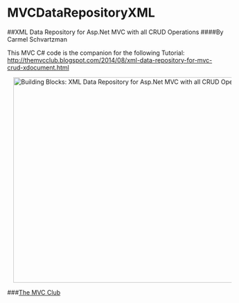 # MVCDataRepositoryXML
##XML Data Repository for Asp.Net MVC with all CRUD Operations
####By Carmel Schvartzman

This MVC C# code is the companion for the following Tutorial:
http://themvcclub.blogspot.com/2014/08/xml-data-repository-for-mvc-crud-xdocument.html

<a href="http://themvcclub.blogspot.com/2014/08/xml-data-repository-for-mvc-crud-xdocument.html" imageanchor="1" target="_self" style="margin-left: 1em; margin-right: 1em;"><img alt="Building Blocks: XML Data Repository for Asp.Net MVC with all CRUD Operations" border="0" src="http://2.bp.blogspot.com/-J6EKPFWmCXM/U80r6m1hRSI/AAAAAAAAFWI/-J_2ZYAKfO4/s1600/6.png" height="474" width="640" /></a>

###<a href="http://themvcclub.blogspot.com/"   target="_new"  >The MVC Club</a>
